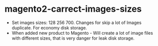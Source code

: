 # magento2-carrect-images-sizes

- Set images sizes: 128 256 700. Changes for skip a lot of Images duplicate. For economy disk storage.
- When added new product to Magento - Will create a lot of image files with different sizes, that is very danger for leak disk storage.
